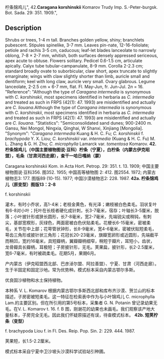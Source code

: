 柠条锦鸡儿",
42.**Caragana korshinskii** Komarov Trudy Imp. S.-Peter-burgsk. Bot. Sada. 29: 351. 1909.",

## Description
Shrubs or trees, 1-4 m tall. Branches golden yellow, shiny; branchlets pubescent. Stipules spinelike, 3-7 mm. Leaves pin-nate, 12-16-foliolate; petiole and rachis 3-5 cm, caducous; leaf-let blades lanceolate to narrowly oblong, 7-8 × 2-7 mm, whitish, both surfaces densely appressed sericeous, apex acute to obtuse. Flowers solitary. Pedicel 0.6-1.5 cm, articulate apically. Calyx tube tubular-campanulate, 8-9 mm. Corolla 2-2.3 cm; standard broadly ovate to suborbicular, claw short, apex truncate to slightly emarginate; wings with claw slightly shorter than limb, auricle small and dentiform; keel with long claw, auricle very small. Ovary glabrous. Legume lanceolate, 2-2.5 cm × 6-7 mm, flat. Fl. May-Jun, fr. Jun-Jul. 2*n* = 16.
  "Reference": "Although the type of *Caragana intermedia* is synonymous with *C. korshinskii*, most specimens identified in herbaria as *C. intermedia* and treated as such in FRPS (42(1): 47. 1993) are misidentified and actually are *C. liouana*.Although the type of *Caragana intermedia* is synonymous with *C. korshinskii*, most specimens identified in herbaria as *C. intermedia* and treated as such in FRPS (42(1): 47. 1993) are misidentified and actually are *C. liouana*.
  "Statistics": "Semiconsolidated sand dunes; 900-2400 m. Gansu, Nei Mongol, Ningxia, Qinghai, W Shanxi, Xinjiang [Mongolia].
  "Synonym": "*Caragana intermedia* Kuang &amp; H. C. Fu; *C. korshinskii* f. *brachypoda* Y. X. Liou; *C. korshinskii* var. *intermedia* (Kuang &amp; H. C. Fu) M. L. Zhang &amp; G. H. Zhu; *C. microphylla* Lamarck var. *tomentosa* Komarov.
**42. 柠条锦鸡儿（中国主要植物图说·豆科）柠条（宁夏），白柠条（内蒙古伊克昭盟），毛条（甘肃河西走廊），查干一哈日嘎纳（蒙）**

Caragana korshinskii Kom. in Acta Hort. Petrop. 29: 351. t. 13. 1909; 中国主要植物图说·豆科356. 图352. 1955; 中国高等植物图 2: 412. 图2554. 1972; 内蒙古植物志3: 177. 图版89 (10-15). 1977; 中国沙漠植物志2: 228. 1987.
**42a. 柠条锦鸡儿（原变型）图版13：2-8**

f. korshinskii

灌木，有时小乔状，高1-4米；老枝金黄色，有光泽；嫩枝被白色柔毛。羽状复叶有6-8对小叶；托叶在长枝者硬化成针刺，长3-7毫米，宿存；叶轴长3-5厘米，脱落；小叶披针形或狭长圆形，长7-8毫米，宽2-7毫米，先端锐尖或稍钝，有刺尖，基部宽楔形，灰绿色，两面密被白色伏贴柔毛。花梗长6-15毫米，密被柔毛，关节在中上部；花萼管状钟形，长8-9毫米，宽4-6毫米，密被伏贴短柔毛，萼齿三角形或披针状三角形；花冠长20-23毫米，旗瓣宽卵形或近圆形，先端截平而稍凹，宽约16毫米，具短瓣柄，翼瓣瓣柄细窄，稍短于瓣片，耳短小，齿状，龙骨瓣具长瓣柄，耳极短；子房披针形，无毛。荚果扁，披针形，长2-2.5厘米，宽6-7毫米，有时被疏柔毛。花期5月，果期6月。

产内蒙古（伊克昭盟西北部、巴彦淖尔盟、阿拉善盟）、宁夏、甘肃（河西走廊）。生于半固定和固定沙地。常为优势种。模式标本采自内蒙古鄂尔多斯。

优良固沙植物和水土保持植物。

本种系 V. L. Komarov 根据内蒙古鄂尔多斯西北部和库布齐沙漠、贺兰山的标本描述，子房密被短柔毛。这一特征在检索表中作为与小叶锦鸡儿 C. microphylla Lam.的主要区别。但在所引用的第5号标本，采集者 G. N. Potanin 曾记录幼果无毛。在V. L. Komarov t. 16. f. B 图，刚谢花的幼果也未画毛。我们观察该产地大量标本，子房完全无毛。因此我们怀疑原描述有误，待查模式标本。
**42b. 短荚柠条（变型）**

f. brachypoda Liou f. in Fl. Des. Reip. Pop. Sin. 2: 229. 444. 1987.

荚果短，长1.5-2.2厘米。

模式标本采自宁夏中卫沙坡头沙漠科学试验站引种圃。

